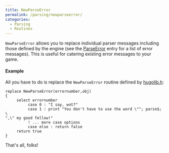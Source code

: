 ```yaml
---
title: NewParseError
permalink: /parsing/newparseerror/
categories: 
  - Parsing
  - Routines
---
```


`NewParseError` allows you to replace individual parser messages
including those defined by the engine (see the
[ParseError](/parsing/parseerror/) entry for a list of error messages).
This is useful for catering existing error messages to your game.

#### Example

All you have to do is replace the `NewParseError` routine defined by
[hugolib.h](/library/hugolib.h/):

    replace NewParseError(errornumber,obj)
    {
         select errornumber
              case 0 : "I say, wot?"
              case 1 : print "You don't have to use the word \""; parse$; \
    ",\" my good fellow!"
              ! ... more case options
              case else : return false
         return true
    }

That's all, folks!
